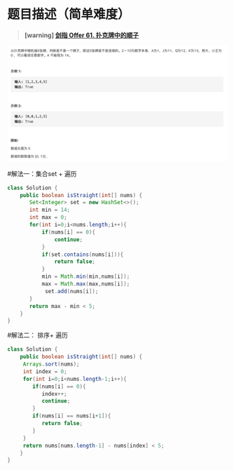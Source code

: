 #  **题目描述（简单难度）**

> **[warning] [剑指 Offer 61. 扑克牌中的顺子](https://leetcode-cn.com/problems/bu-ke-pai-zhong-de-shun-zi-lcof/)**

![](../image/jz61.png)

#解法一：集合set + 遍历

```java
class Solution {
    public boolean isStraight(int[] nums) {
       Set<Integer> set = new HashSet<>();
       int min = 14;
       int max = 0;
       for(int i=0;i<nums.length;i++){
           if(nums[i] == 0){
               continue;
           }
           if(set.contains(nums[i])){
               return false;
           }
           min = Math.min(min,nums[i]);
           max = Math.max(max,nums[i]);
            set.add(nums[i]);
       }
       return max - min < 5;
    }
}
```

#解法二： 排序+ 遍历

```java
class Solution {
    public boolean isStraight(int[] nums) {
     Arrays.sort(nums);
     int index = 0;
     for(int i=0;i<nums.length-1;i++){
        if(nums[i] == 0){
           index++;
           continue;
        }
        if(nums[i] == nums[i+1]){
           return false;
        }
     }
     return nums[nums.length-1] - nums[index] < 5; 
    }
}
```















